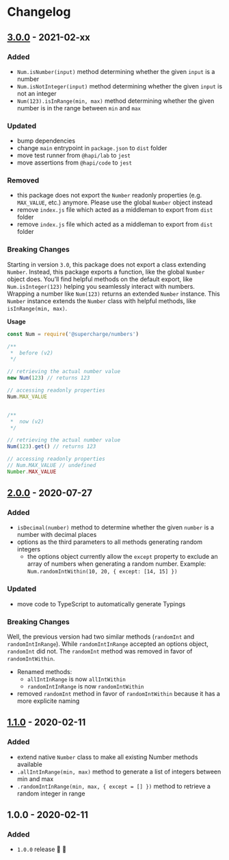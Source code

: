 # Changelog


## [3.0.0](https://github.com/supercharge/numbers/compare/v2.0.0...v3.0.0) - 2021-02-xx

### Added
- `Num.isNumber(input)` method determining whether the given `input` is a number
- `Num.isNotInteger(input)` method determining whether the given `input` is not an integer
- `Num(123).isInRange(min, max)` method determining whether the given number is in the range between `min` and `max`

### Updated
- bump dependencies
- change `main` entrypoint in `package.json` to `dist` folder
- move test runner from `@hapi/lab` to `jest`
- move assertions from `@hapi/code` to `jest`

### Removed
- this package does not export the `Number` readonly properties (e.g. `MAX_VALUE`, etc.) anymore. Please use the global `Number` object instead
- remove `index.js` file which acted as a middleman to export from `dist` folder
- remove `index.js` file which acted as a middleman to export from `dist` folder

### Breaking Changes
Starting in version `3.0`, this package does not export a class extending `Number`. Instead, this package exports a function,
like the global `Number` object does. You’ll find helpful methods on the default export, like `Num.isInteger(123)` helping
you seamlessly interact with numbers. Wrapping a number like `Num(123)` returns an extended `Number` instance. This `Number`
instance extends the `Number` class with helpful methods, like `isInRange(min, max)`.

**Usage**

```js
const Num = require('@supercharge/numbers')

/**
 *  before (v2)
 */

// retrieving the actual number value
new Num(123) // returns 123

// accessing readonly properties
Num.MAX_VALUE


/**
 *  now (v2)
 */

// retrieving the actual number value
Num(123).get() // returns 123

// accessing readonly properties
// Num.MAX_VALUE // undefined
Number.MAX_VALUE
```


## [2.0.0](https://github.com/supercharge/numbers/compare/v1.1.0...v2.0.0) - 2020-07-27

### Added
- `isDecimal(number)` method to determine whether the given `number` is a number with decimal places
- options as the third parameters to all methods generating random integers
  - the options object currently allow the `except` property to exclude an array of numbers when generating a random number. Example: `Num.randomIntWithin(10, 20, { except: [14, 15] })`

### Updated
- move code to TypeScript to automatically generate Typings

### Breaking Changes
Well, the previous version had two similar methods (`randomInt` and `randomIntInRange`). While `randomIntInRange` accepted an options object, `randomInt` did not. The `randomInt` method was removed in favor of `randomIntWithin`.

- Renamed methods:
  - `allIntInRange` is now `allIntWithin`
  - `randomIntInRange` is now `randomIntWithin`
- removed `randomInt` method in favor of `randomIntWithin` because it has a more explicite naming


## [1.1.0](https://github.com/supercharge/numbers/compare/v1.0.0...v1.1.0) - 2020-02-11

### Added
- extend native `Number` class to make all existing Number methods available
- `.allIntInRange(min, max)` method to generate a list of integers between min and max
- `.randomIntInRange(min, max, { except = [] })` method to retrieve a random integer in range


## 1.0.0 - 2020-02-11

### Added
- `1.0.0` release 🚀 🎉
